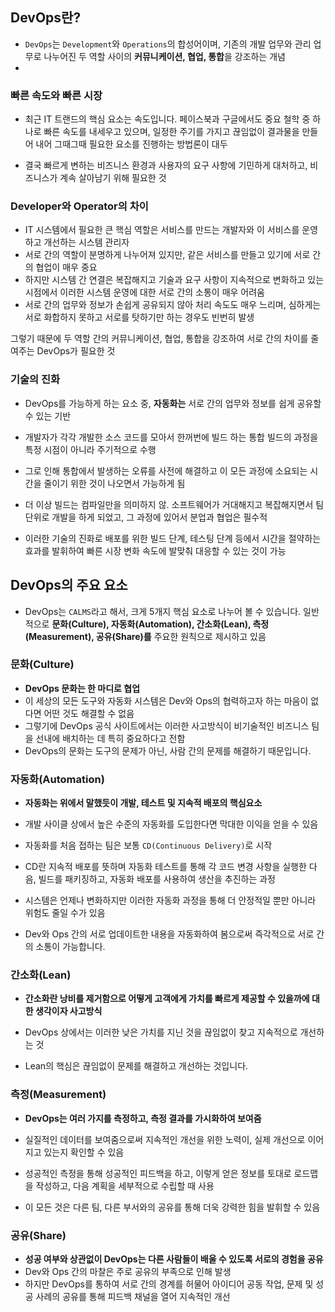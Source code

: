 ## DevOps란?

- `DevOps`는 `Development`와 `Operations`의 합성어이며, 기존의 개발 업무와 관리 업무로 나누어진 두 역할 사이의 **커뮤니케이션, 협업, 통합**을 강조하는 개념
- 

### 빠른 속도와 빠른 시장

- 최근 IT 트랜드의 핵심 요소는 속도입니다. 페이스북과 구글에서도 중요 철학 중 하나로 빠른 속도를 내세우고 있으며, 일정한 주기를 가지고 끊임없이 결과물을 만들어 내어 그때그때 필요한 요소를 진행하는 방법론이 대두

- 결국 빠르게 변하는 비즈니스 환경과 사용자의 요구 사항에 기민하게 대처하고, 비즈니스가 계속 살아남기 위해 필요한 것



### Developer와 Operator의 차이

- IT 시스템에서 필요한 큰 핵심 역할은 서비스를 만드는 개발자와 이 서비스를 운영하고 개선하는 시스템 관리자
-  서로 간의 역할이 분명하게 나누어져 있지만, 같은 서비스를 만들고 있기에 서로 간의 협업이 매우 중요
- 하지만 시스템 간 연결은 복잡해지고 기술과 요구 사항이 지속적으로 변화하고 있는 시점에서 이러한 시스템 운영에 대한 서로 간의 소통이 매우 어려움
-  서로 간의 업무와 정보가 손쉽게 공유되지 않아 처리 속도도 매우 느리며, 심하게는 서로 화합하지 못하고 서로를 탓하기만 하는 경우도 빈번히 발생

그렇기 때문에 두 역할 간의 커뮤니케이션, 협업, 통합을 강조하여 서로 간의 차이를 줄여주는 DevOps가 필요한 것

### 기술의 진화

- DevOps를 가능하게 하는 요소 중, **자동화는** 서로 간의 업무와 정보를 쉽게 공유할 수 있는 기반
- 개발자가 각각 개발한 소스 코드를 모아서 한꺼번에 빌드 하는 통합 빌드의 과정을 특정 시점이 아니라 주기적으로 수행
-  그로 인해 통합에서 발생하는 오류를 사전에 해결하고 이 모든 과정에 소요되는 시간을 줄이기 위한 것이 나오면서 가능하게 됨
-  더 이상 빌드는 컴파일만을 의미하지 않. 소프트웨어가 거대해지고 복잡해지면서 팀 단위로 개발을 하게 되었고, 그 과정에 있어서 분업과 협업은 필수적

- 이러한 기술의 진화로 배포를 위한 빌드 단계, 테스팅 단계 등에서 시간을 절약하는 효과를 발휘하여 빠른 시장 변화 속도에 발맞춰 대응할 수 있는 것이 가능



## DevOps의 주요 요소

- DevOps는 `CALMS`라고 해서, 크게 5개지 핵심 요소로 나누어 볼 수 있습니다. 일반적으로 **문화(Culture), 자동화(Automation), 간소화(Lean), 측정(Measurement), 공유(Share)를** 주요한 원칙으로 제시하고 있음

### 문화(Culture)

- **DevOps 문화는 한 마디로 협업** 
- 이 세상의 모든 도구와 자동화 시스템은 Dev와 Ops의 협력하고자 하는 마음이 없다면 어떤 것도 해결할 수 없음
-  그렇기에 DevOps 공식 사이트에서는 이러한 사고방식이 비기술적인 비즈니스 팀을 선내에 배치하는 데 특히 중요하다고 전함
- DevOps의 문화는 도구의 문제가 아닌, 사람 간의 문제를 해결하기 때문입니다.

### 자동화(Automation)

- **자동화는 위에서 말했듯이 개발, 테스트 및 지속적 배포의 핵심요소** 
- 개발 사이클 상에서 높은 수준의 자동화를 도입한다면 막대한 이익을 얻을 수 있음
- 자동화를 처음 접하는 팀은 보통 `CD(Continuous Delivery)`로 시작
-  CD란 지속적 배포를 뜻하며 자동화 테스트를 통해 각 코드 변경 사항을 실행한 다음, 빌드를 패키징하고, 자동화 배포를 사용하여 생산을 추진하는 과정

- 시스템은 언제나 변화하지만 이러한 자동화 과정을 통해 더 안정적일 뿐만 아니라 위험도 줄일 수가 있음

- Dev와 Ops 간의 서로 업데이트한 내용을 자동화하여 봄으로써 즉각적으로 서로 간의 소통이 가능합니다.

### 간소화(Lean)

- **간소화란 낭비를 제거함으로 어떻게 고객에게 가치를 빠르게 제공할 수 있을까에 대한 생각이자 사고방식** 
- DevOps 상에서는 이러한 낮은 가치를 지닌 것을 끊임없이 찾고 지속적으로 개선하는 것

- Lean의 핵심은 끊임없이 문제를 해결하고 개선하는 것입니다.

### 측정(Measurement)

- **DevOps는 여러 가지를 측정하고, 측정 결과를 가시화하여 보여줌** 
- 실질적인 데이터를 보여줌으로써 지속적인 개선을 위한 노력이, 실제 개선으로 이어지고 있는지 확인할 수 있음

- 성공적인 측정을 통해 성공적인 피드백을 하고, 이렇게 얻은 정보를 토대로 로드맵을 작성하고, 다음 계획을 세부적으로 수립할 때 사용
- 이 모든 것은 다른 팀, 다른 부서와의 공유를 통해 더욱 강력한 힘을 발휘할 수 있음

### 공유(Share)

- **성공 여부와 상관없이 DevOps는 다른 사람들이 배울 수 있도록 서로의 경험을 공유** 
- Dev와 Ops 간의 마찰은 주로 공유의 부족으로 인해 발생
- 하지만 DevOps를 통하여 서로 간의 경계를 허물어 아이디어 공동 작업, 문제 및 성공 사례의 공유를 통해 피드백 채널을 열어 지속적인 개선
